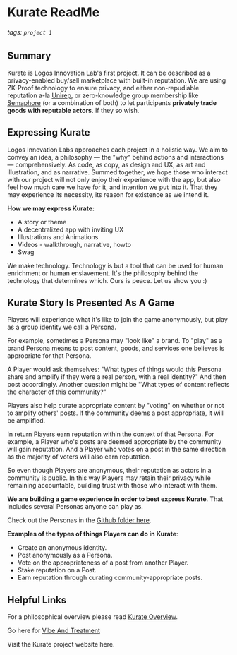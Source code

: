 # Kurate ReadMe
###### tags: `project 1`

## Summary
Kurate  is Logos Innovation Lab's first project. It can be described as a privacy-enabled buy/sell marketplace with built-in reputation. We are using ZK-Proof technology to ensure privacy, and either non-repudiable reputation a-la [Unirep](https://medium.com/privacy-scaling-explorations/unirep-a-private-and-non-repudiable-reputation-system-7fb5c6478549), or zero-knowledge group membership like [Semaphore](https://semaphore.appliedzkp.org/) (or a combination of both) to let participants **privately trade goods with reputable actors**. If they so wish.

## Expressing Kurate
Logos Innovation Labs approaches each project in a holistic way. We aim to convey an idea, a philosophy — the "why" behind actions and interactions — comprehensively. As code, as copy, as design and UX, as art and illustration, and as narrative. Summed together, we hope those who interact with our project will not only enjoy their experience with the app, but also feel how much care we have for it, and intention we put into it. That they may experience its necessity, its reason for existence as we intend it.

**How we may express Kurate:**
- A story or theme
- A decentralized app with inviting UX
- Illustrations and Animations
- Videos - walkthrough, narrative, howto
- Swag


We make technology. Technology is but a tool that can be used for human enrichment or human enslavement. It's the philosophy behind the technology that determines which. Ours is peace. Let us show you :)

## Kurate Story Is Presented As A Game
Players will experience what it's like to join the game anonymously, but play as a group identity we call a Persona. 

For example, sometimes a Persona may "look like" a brand.  To "play" as a brand Persona means to post content, goods, and services one believes is appropriate for that Persona. 

A Player would ask themselves: "What types of things would this Persona share and amplify if they were a real person, with a real identity?" And then post accordingly. Another question might be "What types of content reflects the character of this community?"

Players also help curate appropriate content by "voting" on whether or not to amplify others' posts. If the community deems a post appropriate, it will be amplified.

In return Players earn reputation within the context of that Persona. For example, a Player who's posts are deemed appropriate by the community will gain reputation. And a Player who votes on a post in the same direction as the majority of voters will also earn reputation.

So even though Players are anonymous, their reputation as actors in a community is public. In this way Players may retain their privacy while remaining accountable, building trust with those who interact with them.

**We are building a game experience in order to best express Kurate**. That includes several Personas anyone can play as.

Check out the Personas in the [Github folder here](https://github.com/logos-innovation-lab/theoutlet-expression/tree/Main/Personas).

**Examples of the types of things Players can do in Kurate**:
- Create an anonymous identity.
- Post anonymously as a Persona.
- Vote on the appropriateness of a post from another Player.
- Stake reputation on a Post.
- Earn reputation through curating community-appropriate posts.

## Helpful Links
For a philosophical overview please read [Kurate Overview](https://github.com/logos-innovation-lab/theoutlet-expression/blob/Main/The%20Outlet%20Overview.md).

Go here for [Vibe And Treatment](https://github.com/logos-innovation-lab/theoutlet-expression/blob/Main/A%20Game%20Called%20The%20Outlet:%20Vibe%20And%20Treatment.md)

Visit the Kurate project website here.
